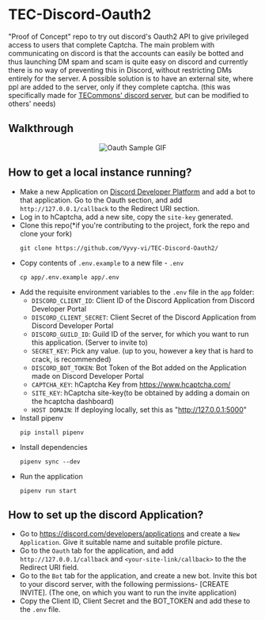 # TEC-Discord-Oauth2
"Proof of Concept" repo to try out discord's Oauth2 API to give privileged access to users that complete Captcha.
The main problem with communicating on discord is that the accounts can easily be botted and thus launching DM spam and scam is quite easy on discord and currently there is no way of preventing this in Discord, without restricting DMs entirely for the server. A possible solution is to have an external site, where ppl are added to the server, only if they complete captcha.
(this was specifically made for [TECommons' discord server](http://tecommons.org/), but can be modified to others' needs)

## Walkthrough

<p align="center">
  <img src="https://user-images.githubusercontent.com/62864373/112768300-18e30980-9039-11eb-8e74-e189c5bd264a.gif" alt="Oauth Sample GIF"/>
</p>

## How to get a local instance running?
- Make a new Application on [Discord Developer Platform](https://discord.com/developers/) and add a bot to that application. Go to the Oauth section, and add `http://127.0.0.1/callback` to the Redirect URI section.
- Log in to hCaptcha, add a new site, copy the `site-key` generated.
- Clone this repo(\*if you're contributing to the project, fork the repo and clone your fork)
  ```
  git clone https://github.com/Vyvy-vi/TEC-Discord-Oauth2/
  ```
- Copy contents of `.env.example` to a new file - `.env`
  ```
  cp app/.env.example app/.env
  ```
- Add the requisite environment variables to the `.env` file in the `app` folder:
  - `DISCORD_CLIENT_ID`: Client ID of the Discord Application from Discord Developer Portal
  - `DISCORD_CLIENT_SECRET`: Client Secret of the Discord Application from Discord Developer Portal
  - `DISCORD_GUILD_ID`: Guild ID of the server, for which you want to run this application. (Server to invite to)
  - `SECRET_KEY`: Pick any value. (up to you, however a key that is hard to crack, is recommended)
  - `DISCORD_BOT_TOKEN`: Bot Token of the Bot added on the Application made on Discord Developer Portal
  - `CAPTCHA_KEY`: hCaptcha Key from https://www.hcaptcha.com/
  - `SITE_KEY`: hCaptcha site-key(to be obtained by adding a domain on the hcaptcha dashboard)
  - `HOST DOMAIN`: If deploying locally, set this as "http://127.0.0.1:5000"
- Install pipenv
  ```
  pip install pipenv
  ```
- Install dependencies
  ```
  pipenv sync --dev
  ```
- Run the application
  ```
  pipenv run start
  ```

## How to set up the discord Application?
- Go to https://discord.com/developers/applications and create a `New Application`. Give it suitable name and suitable profile picture.
- Go to the `Oauth` tab for the application, and add `http://127.0.0.1/callback` and `<your-site-link/callback>` to the the Redirect URI field.
- Go to the `Bot` tab for the application, and create a new bot. Invite this bot to your discord server, with the following permissions- [CREATE INVITE]. (The one, on which you want to run the invite application)
- Copy the Client ID, Client Secret and the BOT_TOKEN and add these to the `.env` file.
